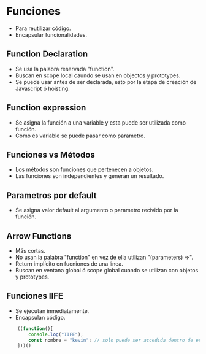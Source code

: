 # Funciones

- Para reutilizar código.
- Encapsular funcionalidades.

## Function Declaration

- Se usa la palabra reservada "function".
- Buscan en scope local caundo se usan en objectos y prototypes.
- Se puede usar antes de ser declarada, esto por la etapa de creación de Javascript ó hoisting.

## Function expression

- Se asigna la función a una variable y esta puede ser utilizada como función.
- Como es variable se puede pasar como parametro.

## Funciones vs Métodos

- Los métodos son funciones que pertenecen a objetos.
- Las funciones son independientes y generan un resultado.

## Parametros por default

- Se asigna valor default al argumento o parametro recivido por la función.

## Arrow Functions

- Más cortas.
- No usan la palabra "function" en vez de ella utilizan "(parameters) =>".
- Return implícito en fucniones de una linea.
- Buscan en ventana global ó scope global cuando se utilizan con objetos y prototypes.

## Funciones IIFE

- Se ejecutan inmediatamente.
- Encapsulan código.

```javascript
    ((function()[
        console.log("IIFE");
        const nombre = "kevin"; // solo puede ser accedida dentro de esta función, mantiene el scope cerrado.
    ]))()
```
